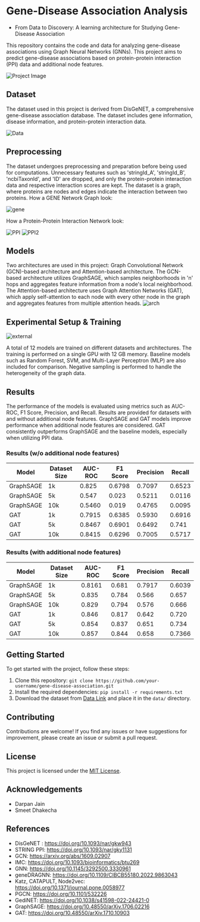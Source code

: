 # Gene-Disease Association Analysis  
- From Data to Discovery: A learning architecture for Studying Gene-Disease Association

This repository contains the code and data for analyzing gene-disease associations using Graph Neural Networks (GNNs). This project aims to predict gene-disease associations based on protein-protein interaction (PPI) data and additional node features.

![Project Image](images/GDA.png)
<!-- Insert a relevant image related to your project here -->

## Dataset

The dataset used in this project is derived from DisGeNET, a comprehensive gene-disease association database. The dataset includes gene information, disease information, and protein-protein interaction data.

![Data](images/Compare.PNG)

## Preprocessing

The dataset undergoes preprocessing and preparation before being used for computations. Unnecessary features such as 'stringId_A', 'stringId_B', 'ncbiTaxonId', and 'ID' are dropped, and only the protein-protein interaction data and respective interaction scores are kept. The dataset is a graph, where proteins are nodes and edges indicate the interaction between two proteins.
How a GENE Network Graph look:

![gene](images/gene.png)

How a Protein-Protein Interaction Network look:

![PPI](images/AGXT1-removebg-preview.png)
![PPI2](images/AGXT2__1.png)

## Models

Two architectures are used in this project: Graph Convolutional Network (GCN)-based architecture and Attention-based architecture. The GCN-based architecture utilizes GraphSAGE, which samples neighborhoods in 'n' hops and aggregates feature information from a node's local neighborhood. The Attention-based architecture uses Graph Attention Networks (GAT), which apply self-attention to each node with every other node in the graph and aggregates features from multiple attention heads.
![arch](images/ab_dr.png)


## Experimental Setup & Training

![external](images/ax.drawio.png)

A total of 12 models are trained on different datasets and architectures. The training is performed on a single GPU with 12 GB memory. Baseline models such as Random Forest, SVM, and Multi-Layer Perceptron (MLP) are also included for comparison. Negative sampling is performed to handle the heterogeneity of the graph data.

## Results

The performance of the models is evaluated using metrics such as AUC-ROC, F1 Score, Precision, and Recall. Results are provided for datasets with and without additional node features. GraphSAGE and GAT models improve performance when additional node features are considered. GAT consistently outperforms GraphSAGE and the baseline models, especially when utilizing PPI data.

### Results (w/o additional node features)

Model | Dataset Size | AUC-ROC | F1 Score | Precision | Recall
--- | --- | --- | --- | --- | ---
GraphSAGE | 1k | 0.825 | 0.6798 | 0.7097 | 0.6523
GraphSAGE | 5k | 0.547 | 0.023 | 0.5211 | 0.0116
GraphSAGE | 10k | 0.5460 | 0.019 | 0.4765 | 0.0095
GAT | 1k | 0.7915 | 0.6385 | 0.5930 | 0.6916
GAT | 5k | 0.8467 | 0.6901 | 0.6492 | 0.741
GAT | 10k | 0.8415 | 0.6296 | 0.7005 | 0.5717

### Results (with additional node features)

Model | Dataset Size | AUC-ROC | F1 Score | Precision | Recall
--- | --- | --- | --- | --- | ---
GraphSAGE | 1k | 0.8161 | 0.681 | 0.7917 | 0.6039
GraphSAGE | 5k | 0.835 | 0.784 | 0.566 | 0.657
GraphSAGE | 10k | 0.829 | 0.794 | 0.576 | 0.666
GAT | 1k | 0.846 | 0.817 | 0.642 | 0.720
GAT | 5k | 0.854 | 0.837 | 0.651 | 0.734
GAT | 10k | 0.857 | 0.844 | 0.658 | 0.7366

## Getting Started

To get started with the project, follow these steps:

1. Clone this repository: `git clone https://github.com/your-username/gene-disease-association.git`
2. Install the required dependencies: `pip install -r requirements.txt`
3. Download the dataset from [Data Link]((https://doi.org/10.1093/nar/gkw943)) and place it in the `data/` directory.

<!-- Insert any relevant code snippets or instructions here -->

## Contributing

Contributions are welcome! If you find any issues or have suggestions for improvement, please create an issue or submit a pull request.

## License

This project is licensed under the [MIT License](LICENSE).

## Acknowledgements

- Darpan Jain
- Smeet Dhakecha


## References

- DisGeNET : https://doi.org/10.1093/nar/gkw943 
- STRING PPI: https://doi.org/10.1093/nar/gky1131 
- GCN: https://arxiv.org/abs/1609.02907
- IMC: https://doi.org/10.1093/bioinformatics/btu269 
- GNN: https://doi.org/10.1145/3292500.3330961 
- geneDRAGNN: https://doi.org/10.1109/CIBCB55180.2022.9863043 
- Katz, CATAPULT, Node2vec: https://doi.org/10.1371/journal.pone.0058977 
- PGCN: https://doi.org/10.1101/532226 
- GediNET: https://doi.org/10.1038/s41598-022-24421-0 
- GraphSAGE: https://doi.org/10.48550/arXiv.1706.02216 
- GAT: https://doi.org/10.48550/arXiv.1710.10903 

